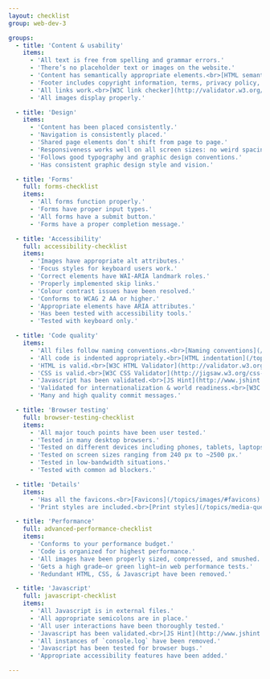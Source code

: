 ```yaml
---
layout: checklist
group: web-dev-3

groups:
  - title: 'Content & usability'
    items:
      - 'All text is free from spelling and grammar errors.'
      - 'There’s no placeholder text or images on the website.'
      - 'Content has semantically appropriate elements.<br>[HTML semantics](/topics/html-semantics/)'
      - 'Footer includes copyright information, terms, privacy policy, cookie notice, etc.'
      - 'All links work.<br>[W3C link checker](http://validator.w3.org/checklink), [Integrity](http://peacockmedia.co.uk/integrity/)'
      - 'All images display properly.'

  - title: 'Design'
    items:
      - 'Content has been placed consistently.'
      - 'Navigation is consistently placed.'
      - 'Shared page elements don’t shift from page to page.'
      - 'Responsiveness works well on all screen sizes: no weird spacing issues, no overlapping text, etc.'
      - 'Follows good typography and graphic design conventions.'
      - 'Has consistent graphic design style and vision.'

  - title: 'Forms'
    full: forms-checklist
    items:
      - 'All forms function properly.'
      - 'Forms have proper input types.'
      - 'All forms have a submit button.'
      - 'Forms have a proper completion message.'

  - title: 'Accessibility'
    full: accessibility-checklist
    items:
      - 'Images have appropriate alt attributes.'
      - 'Focus styles for keyboard users work.'
      - 'Correct elements have WAI-ARIA landmark roles.'
      - 'Properly implemented skip links.'
      - 'Colour contrast issues have been resolved.'
      - 'Conforms to WCAG 2 AA or higher.'
      - 'Appropriate elements have ARIA attributes.'
      - 'Has been tested with accessibility tools.'
      - 'Tested with keyboard only.'

  - title: 'Code quality'
    items:
      - 'All files follow naming conventions.<br>[Naming conventions](/topics/naming-conventions.md)'
      - 'All code is indented appropriately.<br>[HTML indentation](/topics/html-indentation/), [CSS indentation](/topics/css-indentation)'
      - 'HTML is valid.<br>[W3C HTML Validator](http://validator.w3.org/)'
      - 'CSS is valid.<br>[W3C CSS Validator](http://jigsaw.w3.org/css-validator/), [CSS Lint](http://csslint.net/)'
      - 'Javascript has been validated.<br>[JS Hint](http://www.jshint.com/), [JS Lint](http://jslint.com/)'
      - 'Validated for internationalization & world readiness.<br>[W3C Internationalization Checker](https://validator.w3.org/i18n-checker/)'
      - 'Many and high quality commit messages.'

  - title: 'Browser testing'
    full: browser-testing-checklist
    items:
      - 'All major touch points have been user tested.'
      - 'Tested in many desktop browsers.'
      - 'Tested on different devices including phones, tablets, laptops, desktops, and televisions.'
      - 'Tested on screen sizes ranging from 240 px to ~2500 px.'
      - 'Tested in low-bandwidth situations.'
      - 'Tested with common ad blockers.'

  - title: 'Details'
    items:
      - 'Has all the favicons.<br>[Favicons](/topics/images/#favicons)'
      - 'Print styles are included.<br>[Print styles](/topics/media-queries/#print-styles)'

  - title: 'Performance'
    full: advanced-performance-checklist
    items:
      - 'Conforms to your performance budget.'
      - 'Code is organized for highest performance.'
      - 'All images have been properly sized, compressed, and smushed.'
      - 'Gets a high grade—or green light—in web performance tests.'
      - 'Redundant HTML, CSS, & Javascript have been removed.'

  - title: 'Javascript'
    full: javascript-checklist
    items:
      - 'All Javascript is in external files.'
      - 'All appropriate semicolons are in place.'
      - 'All user interactions have been thoroughly tested.'
      - 'Javascript has been validated.<br>[JS Hint](http://www.jshint.com/), [JS Lint](http://jslint.com/)'
      - 'All instances of `console.log` have been removed.'
      - 'Javascript has been tested for browser bugs.'
      - 'Appropriate accessibility features have been added.'

---
```

